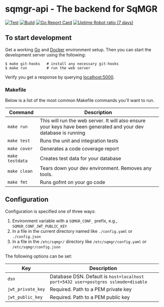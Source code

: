# sqmgr-api - The backend for SqMGR

[![Test](https://github.com/sqmgr/sqmgr-api/workflows/Test/badge.svg)](https://github.com/sqmgr/sqmgr-api/actions?query=workflow%3ATest)
[![Build](https://github.com/sqmgr/sqmgr-api/workflows/Build/badge.svg)](https://github.com/sqmgr/sqmgr-api/actions?query=workflow%3ABuild)
[![Go Report Card](https://goreportcard.com/badge/github.com/sqmgr/sqmgr-api)](https://goreportcard.com/report/github.com/sqmgr/sqmgr-api)
[![Uptime Robot ratio (7 days)](https://img.shields.io/uptimerobot/ratio/7/m784218446-a4670157ea1065a5c3b1e700)](https://monitor.sqmgr.com/784218446)

## To start development

Get a working [Go](https://golang.org/doc/install) and [Docker](https://docs.docker.com/install/) environment setup. Then you can start the development server using the following:

```
$ make git-hooks   # install any necessary git-hooks
$ make run         # run the web server
```

Verify you get a response by querying [localhost:5000](http://localhost:5000).

### Makefile

Below is a list of the most common Makefile commands you'll want to run.

Command | Description
--- | ---
`make run` | This will run the web server. It will also ensure your keys have been generated and your dev database is running
`make test` | Runs the unit and integration tests
`make cover` | Generates a code coverage report
`make testdata` | Creates test data for your database
`make clean` | Tears down your dev environment. Removes any tools.
`make fmt` | Runs gofmt on your go code

## Configuration

Configuration is specified one of three ways:

1. Environment variable with a `SQMGR_CONF_` prefix, e.g., `SQMGR_CONF_JWT_PUBLIC_KEY`
2. In a file in the current directory named like `./config.yaml` or `./config.json`
3. In a file in the `/etc/sqmgr/` directory like `/etc/sqmgr/config.yaml` or `/etc/sqmgr/config.json`

The following options can be set:

Key | Description
--- | ---
`dsn` | Database DSN. Default is `host=localhost port=5432 user=postgres sslmode=disable`
`jwt_private_key` | Required. Path to a PEM private key
`jwt_public_key` | Required. Path to a PEM public key
